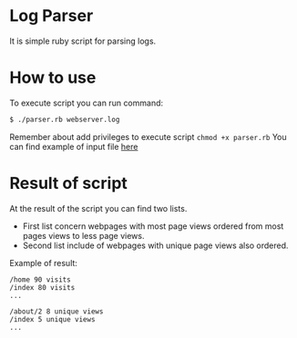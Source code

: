 # Log Parser
It is simple ruby script for parsing logs. 

# How to use
To execute script you can run command:
```bash
$ ./parser.rb webserver.log
```
Remember about add privileges to execute script `chmod +x parser.rb`
You can find example of input file [here](./webserver.log)

# Result of script
At the result of the script you can find two lists. 
- First list concern webpages with most page views ordered from most pages views to less page views. 
- Second list include of webpages with unique page views also ordered.

Example of result:
```
/home 90 visits
/index 80 visits
...

/about/2 8 unique views
/index 5 unique views
...
``` 